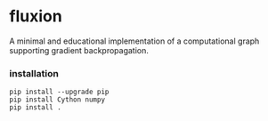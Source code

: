 # fluxion
A minimal and educational implementation of a computational graph supporting gradient backpropagation. 

### installation

```
pip install --upgrade pip
pip install Cython numpy
pip install .
```
